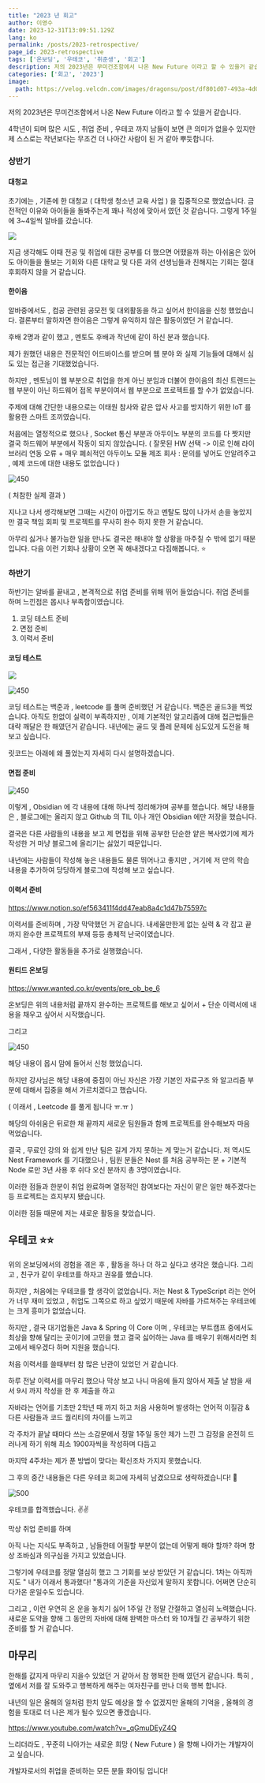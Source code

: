 ```yaml
---
title: "2023 년 회고"
author: 이영수
date: 2023-12-31T13:09:51.129Z
lang: ko
permalink: /posts/2023-retrospective/
page_id: 2023-retrospective
tags: ['온보딩', '우테코', '취준생', '회고']
description: 저의 2023년은 무미건조함에서 나온 New Future 이라고 할 수 있을거 같습니다.4학년이 되며많은 시도 , 취업 준비 , 우테코 까지 남들이 보면 큰 의미가 없을수 있지만제 스스로는 작년보다는 무조건 더 나아간 사람이 된 거 같아 뿌듯합니다.초기에는 , 기존에 
categories: ['회고', '2023']
image:
  path: https://velog.velcdn.com/images/dragonsu/post/df801d07-493a-4d08-9aa2-751e00da33db/image.png
---
```

저의 2023년은 무미건조함에서 나온 New Future 이라고 할 수 있을거 같습니다.

4학년이 되며
많은 시도 , 취업 준비 , 우테코 까지 남들이 보면 큰 의미가 없을수 있지만
제 스스로는 작년보다는 무조건 더 나아간 사람이 된 거 같아 뿌듯합니다.
### 상반기

#### 대청교

초기에는 , 기존에 한 대청교 ( 대학생 청소년 교육 사업 ) 을 집중적으로 했었습니다.
금전적인 이유와 아이들을 돌봐주는게 꽤나 적성에 맞아서 였던 것 같습니다.
그렇게 1주일에 3~4일씩 알바를 갔습니다.

![](https://velog.velcdn.com/images/dragonsu/post/e945039e-f5b2-4755-b22d-235ae028e28d/image.png)


지금 생각해도
이때 전공 및 취업에 대한 공부를 더 했으면 어땠을까 하는 아쉬움은 있어도
아이들을 돌보는 기회와 다른 대학교 및 다른 과의 선생님들과 친해지는 기회는
절대 후회하지 않을 거 같습니다.


#### 한이음

알바중에서도 , 컴공 관련된 공모전 및 대외활동을 하고 싶어서 한이음을 신청 했었습니다.
결론부터 말하자면 한이음은 그렇게 유익하지 않은 활동이였던 거 같습니다.

후배 2명과 같이 했고 , 멘토도 후배과 작년에 같이 하신 분과 했습니다.

제가 원했던 내용은 전문적인 어드바이스를 받으며
웹 분야 와 실제 기능들에 대해서 심도 있는 접근을 기대했었습니다.

하지만 , 멘토님이 웹 부분으로 취업을 한게 아닌 분임과 더불어
한이음의 최신 트렌드는 웹 부분이 아닌 하드웨어 접목 부분이여서 웹 부분으로 프로젝트를 할 수가 없었습니다.

주제에 대해 간단한 내용으로는
이태원 참사와 같은 압사 사고를 방지하기 위한 IoT 를 활용한 스마트 조끼였습니다.

처음에는 열정적으로 했으나 ,
Socket 통신 부분과 아두이노 부분의 코드를 다 짯지만
결국 하드웨어 부분에서 작동이 되지 않았습니다.
( 잘못된 HW 선택 -> 이로 인해 라이브러리 연동 오류 + 
매우 폐쇠적인 아두이노 모듈 제조 회사 : 문의를 넣어도 안알려주고 , 예제 코드에 대한 내용도 없었습니다 )

![450](https://i.imgur.com/aXTCXLu.png)

( 처참한 실제 결과 )

지나고 나서 생각해보면
그때는 시간이 아깝기도 하고 멘탈도 많이 나가서 손을 놓았지만
결국 책임 회피 및 프로젝트를 무사히 완수 하지 못한 거 같습니다.

아무리 싫거나 불가능한 일을 만나도 결국은 해내야 할 상황을 마주칠 수 밖에 없기 때문입니다.
다음 이런 기회나 상황이 오면 꼭 해내겠다고 다짐해봅니다. ⭐️

### 하반기

하반기는
알바를 끝내고 , 본격적으로 취업 준비를 위해 뛰어 들었습니다.
취업 준비를 하며 느낀점은 몹시나 부족함이였습니다.

1. 코딩 테스트 준비
2. 면접 준비
3. 이력서 준비

#### 코딩 테스트

![](https://i.imgur.com/m7VGcWJ.png)

![450](https://i.imgur.com/KtoErJx.png)


코딩 테스트는 백준과 , leetcode 를 풀며 준비했던 거 같습니다.
백준은 골드3을 찍었습니다.
아직도 한없이 실력이 부족하지만 , 이제 기본적인 알고리즘에 대해 접근법들은 대략 깨달은 한 해였던거 같습니다.
내년에는 골드 및 플레 문제에 심도있게 도전을 해 보고 싶습니다.

릿코드는 아래에 왜 풀었는지 자세히 다시 설명하겠습니다.

#### 면접 준비

![450](https://i.imgur.com/99BjtnS.png)

이렇게 , Obsidian 에 각 내용에 대해 하나씩 정리해가며 공부를 했습니다.
해당 내용들은 , 블로그에는 올리지 않고
Github 의 TIL 이나 개인 Obsidian 에만 저장을 했습니다.

결국은 다른 사람들의 내용을 보고 제 면접을 위해 공부한 단순한 얕은 복사였기에
제가 작성한 거 마냥 블로그에 올리기는 싫었기 때문입니다.

내년에는 사람들이 작성해 놓은 내용들도 물론 뛰어나고 좋지만 , 
거기에 저 만의 학습 내용을 추가하여 당당하게 블로그에 작성해 보고 싶습니다.

#### 이력서 준비

https://www.notion.so/ef563411f4dd47eab8a4c1d47b75597c

이력서를 준비하며 , 가장 막막했던 거 같습니다.
내세울만한게 없는 실력 & 각 잡고 끝까지 완수한 프로젝트의 부재 등등
총체적 난국이였습니다.

그래서 , 다양한 활동들을 추가로 실행했습니다.

#### 원티드 온보딩

https://www.wanted.co.kr/events/pre_ob_be_6

온보딩은 위의 내용처럼
끝까지 완수하는 프로젝트를 해보고 싶어서 +
단순 이력서에 내용을 채우고 싶어서 시작했습니다.

그리고 

![450](https://i.imgur.com/kbmxGr9.png)

해당 내용이 몹시 맘에 들어서 신청 했었습니다.

하지만 강사님은 해당 내용에 중점이 아닌 자신은
가장 기본인 자료구조 와 알고리즘 부분에 대해서 집중을 해서 가르치겠다고 했습니다.

( 이래서 , Leetcode 를 풀게 됩니다 ㅠ.ㅠ )

해당의 아쉬움은 뒤로한 채
끝까지 새로운 팀원들과 함께 프로젝트를 완수해보자 마음 먹었습니다.

결국 , 무료인 강의 와 쉽게 만난 팀은 길게 가지 못하는 게 맞는거 같습니다.
저 역시도 Nest Framework 를 기대했으나 ,
팀원 분들은 Nest 를 처음 공부하는 분 + 기본적 Node 로만 3년 사용 후 쉬다 오신 분까지 총 3명이였습니다.

이러한 점들과 한분이 취업 완료하며 열정적인 참여보다는 자신이 맡은 일만 해주겠다는 등
프로젝트는 흐지부지 됐습니다.

이러한 점들 때문에 저는 새로운 활동을 찾았습니다.

## 우테코 ⭐️⭐️

위의 온보딩에서의 경험을 겪은 후 , 활동을 하나 더 하고 싶다고 생각은 했습니다.
그리고 , 친구가 같이 우테코를 하자고 권유를 했습니다.

하지만 , 처음에는 우테코를 할 생각이 없었습니다.
저는 Nest & TypeScript 라는 언어가 너무 재미 있었고 ,
취업도 그쪽으로 하고 싶었기 때문에
자바를 가르쳐주는 우테코에는 크게 흥미가 없었습니다.

하지만 , 결국 대기업들은 Java & Spring 이 Core 이며 ,
우테코는 부트캠프 중에서도 최상을 향해 달리는 곳이기에 고민을 했고
결국 싫어하는 Java 를 배우기 위해서라면 최고에서 배우겠다 하며 지원을 했습니다.

처음 이력서를 쓸때부터 참 많은 난관이 있었던 거 같습니다.

하루 전날 이력서를 마무리 했으나
막상 보고 나니 마음에 들지 않아서 제출 날 밤을 새서 9시 까지 작성을 한 후 제출을 하고

자바라는 언어를 기초만 2학년 때 까지 하고
처음 사용하며 발생하는 언어적 이질감 & 다른 사람들과 코드 퀄리티의 차이를 느끼고

각 주차가 끝날 때마다 쓰는 소감문에서
정말 1주일 동안 제가 느낀 그 감정을 온전히 드러나게 하기 위해 최소 1900자씩을 작성하며 다듬고

마지막 4주차는 제가 푼 방법이 맞다는 확신조차 가지지 못했습니다.

그 후의 중간 내용들은 다른 우테코 회고에 자세히 남겼으므로 생략하겠습니다! 🫡

![500](https://i.imgur.com/TVvJcdP.png)

우테코를 합격했습니다. ✌️✌️

막상 취업 준비를 하며

아직 나는 지식도 부족하고 , 남들한테 어필할 부분이 없는데 어떻게 해야 할까?
하며 항상 조바심과 의구심을 가지고 있었습니다.

그렇기에 우테코를 정말 열심히 했고 그 기회를 보상 받았던 거 같습니다.
1차는 아직까지도 " 내가 이래서 통과했다! "통과의 기준을 자신있게 말하지 못합니다.
어쩌면 단순히 다가온 운일수도 있습니다.

그리고 , 이런 우연히 온 운을 놓치기 싫어 1주일 간 정말 간절하고 열심히 노력했습니다.
새로운 도약을 향해 그 동안의 자바에 대해 완벽한 마스터 와 10개월 간 공부하기 위한 준비를 할 거 같습니다.

## 마무리

한해를 값지게 마무리 지을수 있었던 거 같아서 참 행복한 한해 였던거 같습니다.
특히 , 옆에서 저를 잘 도와주고 행복하게 해주는 여자친구를 만나 더욱 행복 합니다.

내년의 일은 올해의 일처럼 한치 앞도 예상을 할 수 없겠지만
올해의 기억을 , 올해의 경험을 토대로 더 나은 제가 될수 있으면 좋겠습니다.

https://www.youtube.com/watch?v=_qGmuDEyZ4Q

느리더라도 , 꾸준히 나아가는 새로운 희망 ( New Future ) 을 향해 나아가는 개발자이고 싶습니다.

개발자로서의 취업을 준비하는 모든 분들 화이팅 입니다!
